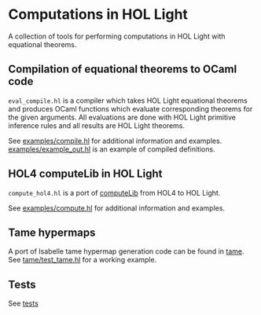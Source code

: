 # Computations in HOL Light

A collection of tools for performing computations in HOL Light with equational theorems.

## Compilation of equational theorems to OCaml code

`eval_compile.hl` is a compiler which takes HOL Light equational theorems and produces OCaml functions which evaluate corresponding theorems for the given arguments. All evaluations are done with HOL Light primitive inference rules and all results are HOL Light theorems.

See [examples/compile.hl](examples/compile.hl) for additional information and examples.
[examples/example_out.hl](examples/example_out.hl) is an example of compiled definitions.

## HOL4 computeLib in HOL Light

`compute_hol4.hl` is a port of [computeLib](https://github.com/HOL-Theorem-Prover/HOL/tree/master/src/compute) from HOL4 to HOL Light.

See [examples/compute.hl](examples/compute.hl) for additional information and examples.

## Tame hypermaps

A port of Isabelle tame hypermap generation code can be found in [tame](tame/). See [tame/test_tame.hl](tame/test_tame.hl) for a working example.

## Tests

See [tests](tests/)